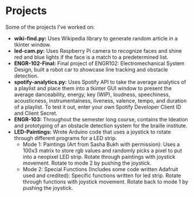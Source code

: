 # Projects
Some of the projects I've worked on:

* **wiki-find.py:** Uses Wikipedia library to generate random article in a tkinter window.  
* **led-cam.py:** Uses Raspberry Pi camera to recognize faces and shine red and blue lights if the face is a match to a predetermined list.  
* **ENGR-102-Final:** Final project of ENGR102: Electromechanical System Design, built a robot car to showcase line tracking and obstacle detection.  
* **spotify-analytics.py:** Uses Spotify API to take the average analytics of a playlist and place them into a tkinter GUI window to present the average danceability, energy, key (WIP), loudness, speechiness, acousticness, instrumentalness, liveness, valence, tempo, and duration of a playlist. To test it out, enter your own Spotify Developer Client ID and Client Secret.
* **ENGR-103:** Throughout the semester long course, contains the Ideation and prototyping of an obstacle detection system for the braille institute.
* **LED-Paintings:** Wrote Arduino code that uses a joystick to rotate through different programs for a LED strip.
   * Mode 1: Paintings (Art from Sasha Bukh with permission):
      Uses a 100x3 matrix to store rgb values and randomly picks a pixel to put into a neopixel LED strip.
      Rotate through paintings with joystick movement.
      Rotate to mode 2 by pushing the joystick.
   * Mode 2: Special Functions (Includes some code written Adafruit used and credited):
      Specific functions written for led strip.
      Rotate through functions with joystick movement.
      Rotate back to mode 1 by pushing the joystick.
